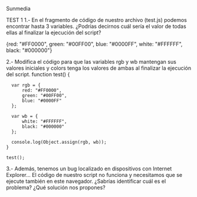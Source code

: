 Sunmedia

TEST 1
1.- En el fragmento de código de nuestro archivo (test.js) podemos encontrar hasta 3 variables. ¿Podrías decirnos cuál sería el valor de todas ellas al finalizar la ejecución del script?

  {red: "#FF0000", green: "#00FF00", blue: "#0000FF", white: "#FFFFFF", black: "#000000"}

2.- Modifica el código para que las variables rgb y wb mantengan sus valores iniciales y colors tenga los valores de ambas al finalizar la ejecución del script.
    function test() {

      var rgb = {
          red: "#FF0000",
          green: "#00FF00",
          blue: "#0000FF"
      };

      var wb = {
          white: "#FFFFFF",
          black: "#000000"
      };

      console.log(Object.assign(rgb, wb));
    }

    test();

3.- Además, tenemos un bug localizado en dispositivos con Internet Explorer… El código de nuestro script no funciona y necesitamos que se ejecute también en este navegador. ¿Sabrías identificar cuál es el problema? ¿Qué solución nos propones?
